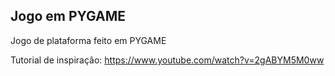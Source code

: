 ## Jogo em PYGAME

Jogo de plataforma feito em PYGAME

Tutorial de inspiração: https://www.youtube.com/watch?v=2gABYM5M0ww

